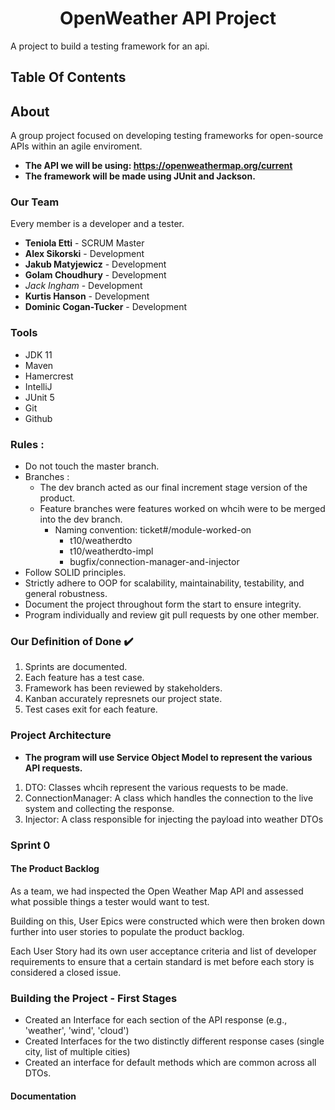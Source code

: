 
# 
<h1 align="center">OpenWeather API Project</h1>
A project to build a testing framework for an api.

## Table Of Contents

## About
A group project focused on developing testing frameworks for open-source APIs within an agile enviroment.  
- **The API we will be using: https://openweathermap.org/current**
- **The framework will be made using JUnit and Jackson.**

### Our Team
Every member is a developer and a tester.

- **Teniola Etti** - SCRUM Master
- **Alex Sikorski** - Development
- **Jakub Matyjewicz** - Development
- **Golam Choudhury** - Development
- *Jack Ingham* - Development
- **Kurtis Hanson** - Development
- **Dominic Cogan-Tucker** - Development

### Tools

- JDK 11
- Maven
- Hamercrest
- IntelliJ
- JUnit 5
- Git
- Github

### Rules :

* Do not touch the master branch.
* Branches : 
    *  The dev branch acted as our final increment stage version of the product.
    *  Feature branches were features worked on whcih were to be merged into the dev branch.
        * Naming convention: ticket#/module-worked-on
          * t10/weatherdto
          * t10/weatherdto-impl
          * bugfix/connection-manager-and-injector
* Follow SOLID principles.
* Strictly adhere to OOP for scalability, maintainability, testability, and general robustness.
* Document the project throughout form the start to ensure integrity.
* Program individually and review git pull requests by one other member.

### Our Definition of Done :heavy_check_mark:

1. Sprints are documented.
2. Each feature has a test case. 
3. Framework has been reviewed by stakeholders.
4. Kanban accurately represnets our project state.
5. Test cases exit for each feature.

### Project Architecture
- **The program will use Service Object Model to represent the various API requests.**
1. DTO: Classes whcih represent the various requests to be made.
2. ConnectionManager: A class which handles the connection to the live system and collecting the response. 
3. Injector: A class responsible for injecting the payload into weather DTOs

### Sprint 0 
#### The Product Backlog
As a team, we had inspected the Open Weather Map API and assessed what possible things a tester would want to test.

Building on this, User Epics were constructed which were then broken down further into user stories to populate the product backlog. 

Each User Story had its own user acceptance criteria and list of developer requirements to ensure that a certain standard is met 
before each story is considered a closed issue. 

### Building the Project - First Stages
- Created an Interface for each section of the API response (e.g., 'weather', 'wind', 'cloud')
- Created Interfaces for the two distinctly different response cases (single city, list of multiple cities)
- Created an interface for default methods which are common across all DTOs.


#### Documentation


